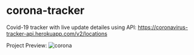 # corona-tracker
Covid-19 tracker with live update detailes using API:
https://coronavirus-tracker-api.herokuapp.com/v2/locations

Project Preview:
![corona](https://user-images.githubusercontent.com/68006359/116654403-b5852800-a9a6-11eb-98c0-9bc9a5c94d25.PNG)
